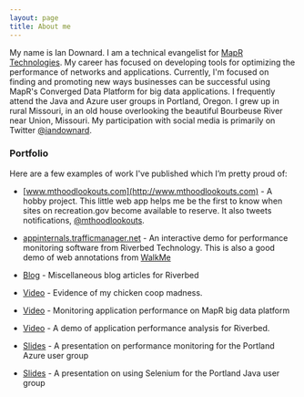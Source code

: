```yaml
---
layout: page
title: About me
---
```


My name is Ian Downard. I am a technical evangelist for [MapR Technologies](http://www.mapr.com). My career has focused on developing tools for optimizing the performance of networks and applications. Currently, I'm focused on finding and promoting new ways businesses can be successful using MapR's Converged Data Platform for big data applications. I frequently attend the Java and Azure user groups in Portland, Oregon. I grew up in rural Missouri, in an old house overlooking the beautiful Bourbeuse River near Union, Missouri. My participation with social media is primarily on Twitter [@iandownard](http://twitter.com/iandownard).

### Portfolio

Here are a few examples of work I've published which I’m pretty proud of:

* [www.mthoodlookouts.com](http://www.mthoodlookouts.com) - A hobby project. This little web app helps me be the first to know when sites on recreation.gov become available to reserve. It also tweets notifications, [@mthoodlookouts](https://twitter.com/mthoodlookouts).

* [appinternals.trafficmanager.net](http://appinternals.trafficmanager.net) - An interactive demo for performance monitoring software from Riverbed Technology. This is also a good demo of web annotations from [WalkMe](www.walkme.com)

* [Blog](http://www.riverbed.com/blogs/authors/ian-downard.html) - Miscellaneous blog articles for Riverbed

* [Video](http://www.voltaicsystems.com/blog/solar-powered-chicken-coop/) - Evidence of my chicken coop madness.

* [Video](https://youtu.be/qeZhVoq8muo) - Monitoring application performance on MapR big data platform

* [Video](http://bit.ly/1ROnnKE) - A demo of application performance analysis for Riverbed.

* [Slides](http://bit.ly/1MzKWVd) - A presentation on performance monitoring for the Portland Azure user group

* [Slides](http://bit.ly/appium-pjug-deck) - A presentation on using Selenium for the Portland Java user group

